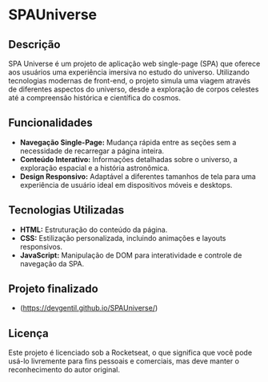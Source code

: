 # SPAUniverse

## Descrição
SPA Universe é um projeto de aplicação web single-page (SPA) que oferece aos usuários uma experiência imersiva no estudo do universo. Utilizando tecnologias modernas de front-end, o projeto simula uma viagem através de diferentes aspectos do universo, desde a exploração de corpos celestes até a compreensão histórica e científica do cosmos.

## Funcionalidades
- **Navegação Single-Page:** Mudança rápida entre as seções sem a necessidade de recarregar a página inteira.
- **Conteúdo Interativo:** Informações detalhadas sobre o universo, a exploração espacial e a história astronômica.
- **Design Responsivo:** Adaptável a diferentes tamanhos de tela para uma experiência de usuário ideal em 
dispositivos móveis e desktops.

## Tecnologias Utilizadas
- **HTML:** Estruturação do conteúdo da página.
- **CSS:** Estilização personalizada, incluindo animações e layouts responsivos.
- **JavaScript:** Manipulação de DOM para interatividade e controle de navegação da SPA.

## Projeto finalizado
- (https://devgentil.github.io/SPAUniverse/)

## Licença
Este projeto é licenciado sob a Rocketseat, o que significa que você pode usá-lo livremente para fins pessoais e comerciais, mas deve manter o reconhecimento do autor original.